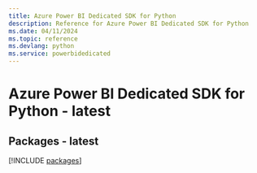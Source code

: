 ```yaml
---
title: Azure Power BI Dedicated SDK for Python
description: Reference for Azure Power BI Dedicated SDK for Python
ms.date: 04/11/2024
ms.topic: reference
ms.devlang: python
ms.service: powerbidedicated
---
```

# Azure Power BI Dedicated SDK for Python - latest
## Packages - latest
[!INCLUDE [packages](power-bi-dedicated-index.md)]
